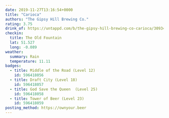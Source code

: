 ```yaml
---
date: 2019-11-27T13:16:54+0000
title: "Carioca"
authors: "The Gipsy Hill Brewing Co."
rating: 3.75
drink_of: https://untappd.com/b/the-gipsy-hill-brewing-co-carioca/3093430
checkin:
  title: The Old Fountain
  lat: 51.527
  long: -0.089
weather:
  summary: Rain
  temperature: 11.11
badges:
  - title: Middle of the Road (Level 12)
    id: 596418056
  - title: Draft City (Level 18)
    id: 596418057
  - title: God Save the Queen  (Level 25)
    id: 596418058
  - title: Tower of Beer (Level 23)
    id: 596418059
posting_method: https://ownyour.beer
---
```

